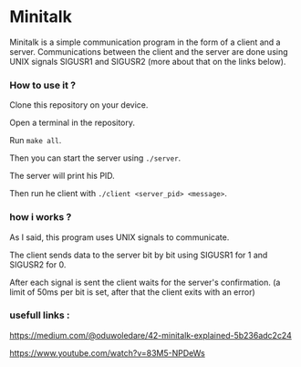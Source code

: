 # Minitalk

Minitalk is a simple communication program in the form of a client and a server. Communications between the client and the server are done using UNIX signals SIGUSR1 and SIGUSR2 (more about that on the links below).

### How to use it ?

Clone this repository on your device.

Open a terminal in the repository.

Run `make all`.

Then you can start the server using `./server`.

The server will print his PID.

Then run he client with `./client <server_pid> <message>`.

### how i works ?

As I said, this program uses UNIX signals to communicate. 

The client sends data to the server bit by bit using SIGUSR1 for 1 and SIGUSR2 for 0.

After each signal is sent the client waits for the server's confirmation.
(a limit of 50ms per bit is set, after that the client exits with an error)

### usefull links :

https://medium.com/@oduwoledare/42-minitalk-explained-5b236adc2c24

https://www.youtube.com/watch?v=83M5-NPDeWs

